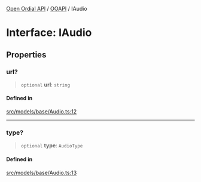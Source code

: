 [Open Ordial API](../../README.md) / [OOAPI](../README.md) / IAudio

# Interface: IAudio

## Properties

### url?

> `optional` **url**: `string`

#### Defined in

[src/models/base/Audio.ts:12](https://github.com/open-ordinal/open-ordinal-api/blob/70e118e56492403aed907a3616034144dfc18228/src/models/base/Audio.ts#L12)

***

### type?

> `optional` **type**: `AudioType`

#### Defined in

[src/models/base/Audio.ts:13](https://github.com/open-ordinal/open-ordinal-api/blob/70e118e56492403aed907a3616034144dfc18228/src/models/base/Audio.ts#L13)
